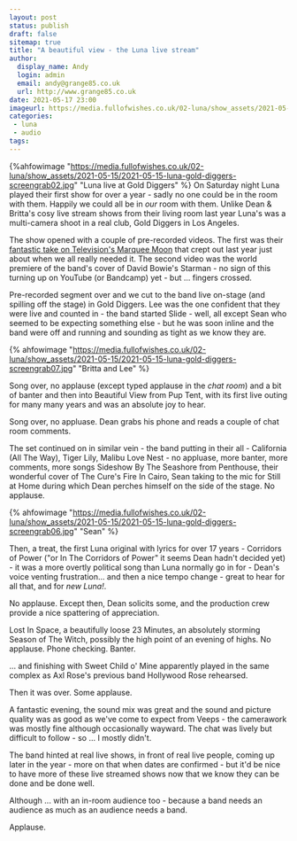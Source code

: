 ```yaml
---
layout: post
status: publish 
draft: false
sitemap: true
title: "A beautiful view - the Luna live stream"
author:
  display_name: Andy
  login: admin
  email: andy@grange85.co.uk
  url: http://www.grange85.co.uk
date: 2021-05-17 23:00
imageurl: https://media.fullofwishes.co.uk/02-luna/show_assets/2021-05-15/2021-05-15-luna-gold-diggers-screengrab02.jpg
categories:
 - luna
 - audio
tags:
---
```

{%ahfowimage "https://media.fullofwishes.co.uk/02-luna/show_assets/2021-05-15/2021-05-15-luna-gold-diggers-screengrab02.jpg" "Luna live at Gold Diggers" %}
On Saturday night Luna played their first show for over a year - sadly no one could be in the room with them. Happily we could all be in _our_ room with them. Unlike Dean & Britta's cosy live stream shows from their living room last year Luna's was a multi-camera shoot in a real club, Gold Diggers in Los Angeles.

The show opened with a couple of pre-recorded videos. The first was their [fantastic take on Television's Marquee Moon](/2020/08/21/audio-luna-cover-television-marquee-moon/) that crept out last year just about when we all really needed it. The second video was the world premiere of the band's cover of David Bowie's Starman - no sign of this turning up on YouTube (or Bandcamp) yet - but ... fingers crossed.

Pre-recorded segment over and we cut to the band live on-stage (and spilling off the stage) in Gold Diggers. Lee was the one confident that they were live and counted in - the band started Slide - well, all except Sean who seemed to be expecting something else - but he was soon inline and the band were off and running and sounding as tight as we know they are.

{% ahfowimage "https://media.fullofwishes.co.uk/02-luna/show_assets/2021-05-15/2021-05-15-luna-gold-diggers-screengrab07.jpg" "Britta and Lee" %}

Song over, no applause (except typed applause in the _chat room_) and a bit of banter and then into Beautiful View from Pup Tent, with its first live outing for many many years and was an absolute joy to hear.

Song over, no appluase. Dean grabs his phone and reads a couple of chat room comments.

The set continued on in similar vein - the band putting in their all - California (All The Way), Tiger Lily, Malibu Love Nest - no appluase, more banter, more comments, more songs Sideshow By The Seashore from Penthouse, their wonderful cover of The Cure's Fire In Cairo, Sean taking to the mic for Still at Home during which Dean perches himself on the side of the stage. No applause.

{% ahfowimage "https://media.fullofwishes.co.uk/02-luna/show_assets/2021-05-15/2021-05-15-luna-gold-diggers-screengrab06.jpg" "Sean" %}

Then, a treat, the first Luna original with lyrics for over 17 years - Corridors of Power ("or In The Corridors of Power" it seems Dean hadn't decided yet) - it was a more overtly political song than Luna normally go in for - Dean's voice venting frustration...  and then a nice tempo change - great to hear for all that, and for _new Luna!_.

No applause. Except then, Dean solicits some, and the production crew provide a nice spattering of appreciation.

Lost In Space, a beautifully loose 23 Minutes, an absolutely storming Season of The Witch, possibly the high point of an evening of highs. No applause. Phone checking. Banter.

... and finishing with Sweet Child o' Mine apparently played in the same complex as Axl Rose's previous band Hollywood Rose rehearsed. 

Then it was over. Some applause.

A fantastic evening, the sound mix was great and the sound and picture quality was as good as we've come to expect from Veeps - the camerawork was mostly fine although occasionally wayward. The chat was lively but difficult to follow - so ... I mostly didn't.

The band hinted at real live shows, in front of real live people, coming up later in the year - more on that when dates are confirmed - but it'd be nice to have more of these live streamed shows now that we know they can be done and be done well.

Although ... with an in-room audience too - because a band needs an audience as much as an audience needs a band.

Applause.







